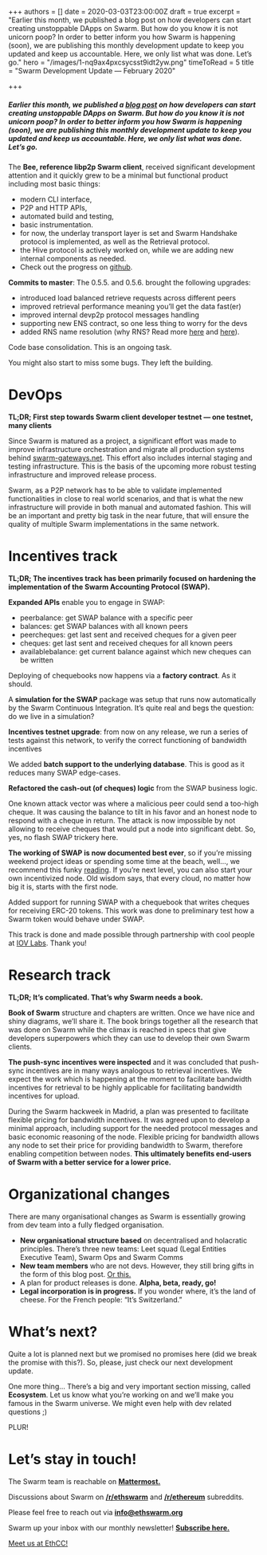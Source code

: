 +++
authors = []
date = 2020-03-03T23:00:00Z
draft = true
excerpt = "Earlier this month, we published a blog post on how developers can start creating unstoppable DApps on Swarm. But how do you know it is not unicorn poop? In order to better inform you how Swarm is happening (soon), we are publishing this monthly development update to keep you updated and keep us accountable. Here, we only list what was done. Let’s go."
hero = "/images/1-nq9ax4pxcsycsst9idt2yw.png"
timeToRead = 5
title = "Swarm Development Update — February 2020"

+++
##### Earlier this month, we published a [blog post](https://medium.com/ethereum-swarm/get-ready-for-unstoppable-dapp-development-with-swarm-mvp-852933e32676?source=friends_link&sk=8c649f6ab35bae6c25a3ed7469cbea19) on how developers can start creating unstoppable DApps on Swarm. But how do you know it is not unicorn poop? In order to better inform you how Swarm is happening (soon), we are publishing this monthly development update to keep you updated and keep us accountable. Here, we only list what was done. Let’s go.

The **Bee, reference libp2p Swarm client**, received significant development attention and it quickly grew to be a minimal but functional product including most basic things:

* modern CLI interface,
* P2P and HTTP APIs,
* automated build and testing,
* basic instrumentation.
* for now, the underlay transport layer is set and Swarm Handshake protocol is implemented, as well as the Retrieval protocol.
* the Hive protocol is actively worked on, while we are adding new internal components as needed.
* Check out the progress on [github](https://github.com/ethersphere/bee).

**Commits to master**: The 0.5.5. and 0.5.6. brought the following upgrades:

* introduced load balanced retrieve requests across different peers
* improved retrieval performance meaning you’ll get the data fast(er)
* improved internal devp2p protocol messages handling
* supporting new ENS contract, so one less thing to worry for the devs
* added RNS name resolution (why RNS? Read more [here](https://medium.com/ethereum-swarm/partnership-between-swarm-and-rsk-infrastructure-framework-rif-to-develop-a-breakthrough-storage-3901734fdd41?source=friends_link&sk=b6f428ff463e15d3427f771bb58d322e) and [here](https://www.reddit.com/r/ethswarm/comments/ew4xje/swarm_055_release_is_out/)).

Code base consolidation. This is an ongoing task.

You might also start to miss some bugs. They left the building.

# DevOps

**TL;DR; First step towards Swarm client developer testnet — one testnet, many clients**

Since Swarm is matured as a project, a significant effort was made to improve infrastructure orchestration and migrate all production systems behind [swarm-gateways.net](http://swarm-gateways.net/). This effort also includes internal staging and testing infrastructure. This is the basis of the upcoming more robust testing infrastructure and improved release process.

Swarm, as a P2P network has to be able to validate implemented functionalities in close to real world scenarios, and that is what the new infrastructure will provide in both manual and automated fashion. This will be an important and pretty big task in the near future, that will ensure the quality of multiple Swarm implementations in the same network.

# Incentives track

**TL;DR; The incentives track has been primarily focused on hardening the implementation of the Swarm Accounting Protocol (SWAP).**

**Expanded APIs** enable you to engage in SWAP:

* peerbalance: get SWAP balance with a specific peer
* balances: get SWAP balances with all known peers
* peercheques: get last sent and received cheques for a given peer
* cheques: get last sent and received cheques for all known peers
* availablebalance: get current balance against which new cheques can be written

Deploying of chequebooks now happens via a **factory contract**. As it should.

A **simulation for the SWAP** package was setup that runs now automatically by the Swarm Continuous Integration. It’s quite real and begs the question: do we live in a simulation?

**Incentives testnet upgrade**: from now on any release, we run a series of tests against this network, to verify the correct functioning of bandwidth incentives

We added **batch support to the underlying database**. This is good as it reduces many SWAP edge-cases.

**Refactored the cash-out (of cheques) logic** from the SWAP business logic.

One known attack vector was where a malicious peer could send a too-high cheque. It was causing the balance to tilt in his favor and an honest node to respond with a cheque in return. The attack is now impossible by not allowing to receive cheques that would put a node into significant debt. So, yes, no flash SWAP trickery here.

**The working of SWAP is now documented best ever**, so if you’re missing weekend project ideas or spending some time at the beach, well…, we recommend this funky [reading](https://swarm-guide.readthedocs.io/en/latest/incentivization.html). If you’re next level, you can also start your own incentivized node. Old wisdom says, that every cloud, no matter how big it is, starts with the first node.

Added support for running SWAP with a chequebook that writes cheques for receiving ERC-20 tokens. This work was done to preliminary test how a Swarm token would behave under SWAP.

This track is done and made possible through partnership with cool people at [IOV Labs](https://www.iovlabs.org/). Thank you!

# Research track

**TL;DR; It’s complicated. That’s why Swarm needs a book.**

**Book of Swarm** structure and chapters are written. Once we have nice and shiny diagrams, we’ll share it. The book brings together all the research that was done on Swarm while the climax is reached in specs that give developers superpowers which they can use to develop their own Swarm clients.

**The push-sync incentives were inspected** and it was concluded that push-sync incentives are in many ways analogous to retrieval incentives. We expect the work which is happening at the moment to facilitate bandwidth incentives for retrieval to be highly applicable for facilitating bandwidth incentives for upload.

During the Swarm hackweek in Madrid, a plan was presented to facilitate flexible pricing for bandwidth incentives. It was agreed upon to develop a minimal approach, including support for the needed protocol messages and basic economic reasoning of the node. Flexible pricing for bandwidth allows any node to set their price for providing bandwidth to Swarm, therefore enabling competition between nodes. **This ultimately benefits end-users of Swarm with a better service for a lower price.**

# Organizational changes

There are many organisational changes as Swarm is essentially growing from dev team into a fully fledged organisation.

* **New organisational structure based** on decentralised and holacratic principles. There’s three new teams: Leet squad (Legal Entities Executive Team), Swarm Ops and Swarm Comms
* **New team members** who are not devs. However, they still bring gifts in the form of this blog post. [Or this.](https://medium.com/ethereum-swarm/la-vie-en-orange-paris-we-love-you-2c1fae6ff6f6?source=friends_link&sk=a7865e9e34d0cc3dac1d5ee99e9526a9)
* A plan for product releases is done. **Alpha, beta, ready, go!**
* **Legal incorporation is in progress.** If you wonder where, it’s the land of cheese. For the French people: “It’s Switzerland.”

# What’s next?

Quite a lot is planned next but we promised no promises here (did we break the promise with this?). So, please, just check our next development update.

One more thing… There’s a big and very important section missing, called **Ecosystem**. Let us know what you’re working on and we’ll make you famous in the Swarm universe. We might even help with dev related questions ;)

PLUR!

# Let’s stay in touch!

The Swarm team is reachable on [**Mattermost.**](http://beehive.ethswarm.org/)

Discussions about Swarm on [**/r/ethswarm**](https://www.reddit.com/r/ethswarm) and [**/r/ethereum**](https://www.reddit.com/r/ethereum) subreddits.

Please feel free to reach out via [**info@ethswarm.org**](mailto:info@ethswarm.org)

Swarm up your inbox with our monthly newsletter! [**Subscribe here.**](https://mailchi.mp/3871b41953e3/swarm-newsletter-signup)

[Meet us at EthCC!](https://medium.com/ethereum-swarm/la-vie-en-orange-paris-we-love-you-2c1fae6ff6f6?source=friends_link&sk=a7865e9e34d0cc3dac1d5ee99e9526a9)